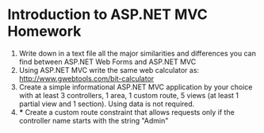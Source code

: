 # Introduction to ASP.NET MVC Homework

1. Write down in a text file all the major similarities and differences you can find between ASP.NET Web Forms and ASP.NET MVC
1. Using ASP.NET MVC write the same web calculator as: http://www.gwebtools.com/bit-calculator
1. Create a simple informational ASP.NET MVC application by your choice with at least 3 controllers, 1 area, 1 custom route, 5 views (at least 1 partial view and 1 section). Using data is not required.
1. __*__ Create a custom route constraint that allows requests only if the controller name starts with the string "Admin"
